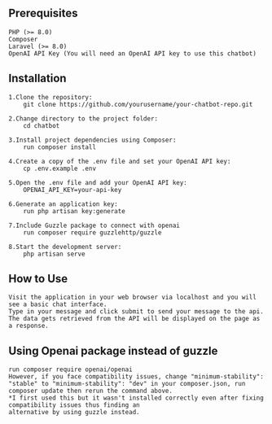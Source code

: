 ## Prerequisites

    PHP (>= 8.0)
    Composer
    Laravel (>= 8.0)
    OpenAI API Key (You will need an OpenAI API key to use this chatbot)

## Installation

    1.Clone the repository:
        git clone https://github.com/yourusername/your-chatbot-repo.git

    2.Change directory to the project folder:
        cd chatbot

    3.Install project dependencies using Composer:
        run composer install

    4.Create a copy of the .env file and set your OpenAI API key:
        cp .env.example .env

    5.Open the .env file and add your OpenAI API key:
        OPENAI_API_KEY=your-api-key

    6.Generate an application key:
        run php artisan key:generate

    7.Include Guzzle package to connect with openai
        run composer require guzzlehttp/guzzle

    8.Start the development server:
        php artisan serve

## How to Use

    Visit the application in your web browser via localhost and you will see a basic chat interface.
    Type in your message and click submit to send your message to the api.
    The data gets retrieved from the API will be displayed on the page as a response.

## Using Openai package instead of guzzle

    run composer require openai/openai
    However, if you face compatibility issues, change "minimum-stability": "stable" to "minimum-stability": "dev" in your composer.json, run composer update then rerun the command above.
    *I first used this but it wasn't installed correctly even after fixing compatibility issues thus finding an
    alternative by using guzzle instead.
